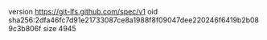 version https://git-lfs.github.com/spec/v1
oid sha256:2dfa46fc7d91e21733087ce8a1988f8f09047dee220246f6419b2b089c3b806f
size 4945

